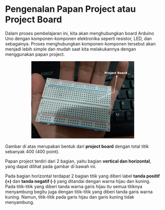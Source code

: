 # Pengenalan Papan Project atau Project Board

Dalam proses pembelajaran ini, kita akan menghubungkan board Arduino Uno dengan komponen-komponen elektronika seperti resistor, LED, dan sebagainya. Proses menghubungkan komponen-komponen tersebut akan menjadi lebih simple dan mudah saat kita melakukannya dengan menggunakan papan project.

<p align="center">
<img src="/Gambar/project-board.png" height="250">
</p>

Gambar di atas merupakan bentuk dari **project board** dengan total titik sebanyak 400 (400 point).

Papan project terdiri dari 2 bagian, yaitu bagian **vertical dan horizontal**, yang dapat dilihat pada gambar di bawah ini.

Pada bagian horizontal terdapat 2 bagian titik yang diberi label **tanda positif (+)** dan **tanda negatif (-)** yang ditandai dengan warna hijau dan kuning. Pada titik-titik yang diberi tanda warna garis hijau itu semua titiknya menyambung begitu juga dengan titik-titik yang diberi tanda garis warna kuning. Namun, titik-titik pada garis hijau dan garis kuning tidak menyambung.
